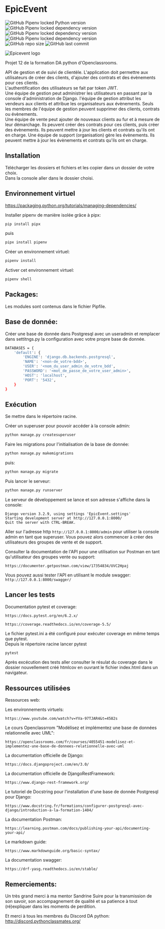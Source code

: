 # EpicEvent

![GitHub Pipenv locked Python version](https://img.shields.io/github/pipenv/locked/python-version/ChardonBleu/EpicEvent?color=green)
![GitHub Pipenv locked dependency version](https://img.shields.io/github/pipenv/locked/dependency-version/ChardonBleu/EpicEvent/django)
![GitHub Pipenv locked dependency version](https://img.shields.io/github/pipenv/locked/dependency-version/ChardonBleu/EpicEvent/djangorestframework)
![GitHub Pipenv locked dependency version](https://img.shields.io/github/pipenv/locked/dependency-version/ChardonBleu/EpicEvent/sentry-sdk?color=yellow)  
![GitHub repo size](https://img.shields.io/github/repo-size/ChardonBleu/EpicEvent?color=informational)
![GitHub last commit](https://img.shields.io/github/last-commit/ChardonBleu/EpicEvent)



![Epicevent logo](https://user.oc-static.com/upload/2020/09/22/16007804386673_P10.png "Epicevent logo")



Projet 12 de la formation DA python d'Openclassrooms.

API de gestion et de suivi de clientèle. L'application doit permettre aux utilisateurs de créer des clients, d'ajouter des contrats et des évènements  pour ces clients.  
L'authentification des utilisateurs se fait par token JWT.  
Une équipe de gestion peut administrer les utilisateurs en passant par la console d'administration de Django.  l'équipe de gestion attribut les vendeurs aux clients et attribue les organisateurs aux évènements. Seuls les membres de l'équipe de gestion peuvent supprimer des clients, contrats ou évènements.  
Une équipe de vente peut ajouter de nouveaux clients au fur et à mesure de leur démarchage. Ils peuvent créer des contrats pour ces clients, puis créer des évènements. Ils peuvent mettre à jour les clients et contrats qu'ils ont en charge.
Une équipe de support (organisation) gère les évènements. Ils peuvent mettre à jour les évènements et contrats qu'ils ont en charge.

Installation
---
Télécharger les dossiers et fichiers et les copier dans un dossier de votre choix.  
Dans la console aller dans le dossier choisi.

Environnement virtuel
---
https://packaging.python.org/tutorials/managing-dependencies/


Installer pipenv de manière isolée grâce à pipx:
```bash
pip install pipx
```
puis

```bash
pipx install pipenv
```

Créer un environnement virtuel:
```bash
pipenv install
```

Activer cet environnement virtuel:

```bash 
pipenv shell 
```


Packages:
---

Les modules sont contenus dans le fichier Pipfile.


Base de donnée:
---

Créer une base de donnée dans Postgresql avec un useradmin et remplacer dans settitngs.py la configuration avec votre propre base de donnée.  
```bash 
DATABASES = {
    'default': {
        'ENGINE': 'django.db.backends.postgresql',
        'NAME': '<non-de_votre-bdd>',
        'USER': '<nom_du_user_admin_de_votre_bdd',
        'PASSWORD': '<mot_de_passe_de_votre_user_admin>',
        'HOST': 'localhost',
        'PORT': '5432',
    }
}
```

Exécution
---
Se mettre dans le répertoire racine.

Créer un superuser pour pouvoir accéder à la console admin:
```bash 
python manage.py createsuperuser
```

Faire les migrations pour l'initialisation de la base de donnée:

```bash 
python manage.py makemigrations
```
puis:

```bash 
python manage.py migrate
```

Puis lancer le serveur:

```bash 
python manage.py runserver
```
Le serveur de développement se lance et son adresse s'affiche dans la console:

`Django version 3.2.9, using settings 'EpicEvent.settings'`  
`Starting development server at http://127.0.0.1:8000/`  
`Quit the server with CTRL-BREAK.`


Aller sur l'adresse http `http://127.0.0.1:8000/admin` pour utiliser la console admin en tant que superuser.
Vous pouvez alors commencer à créer des utilisateurs des groupes de vente et de support.

Consulter la documentation de l'API pour une utilisation sur Postman en tant qu'utilisateur des groupes vente ou support:  

    https://documenter.getpostman.com/view/17354834/UVC2Hpaj

Vous pouvez aussi tester l'API en utilisant le module swagger: `http://127.0.0.1:8000/swagger/`



Lancer les tests
---

Documentation pytest et coverage:

    https://docs.pytest.org/en/6.2.x/

    https://coverage.readthedocs.io/en/coverage-5.5/

Le fichier pytest.ini a été configuré pour exécuter coverage en même temps que pytest.  
Depuis le répertoire racine lancer pytest
```bash 
pytest
```

Après excécution des tests aller consulter le résulat du coverage dans le dossier nouvellement créé htmlcov en ouvrant le fichier index.html dans un navigateur.


Ressources utilisées
---

Ressources web:

Les environnements virtuels:

    https://www.youtube.com/watch?v=YVa-97TJAR4&t=4582s


Le cours Openclassrrom "Modélisez et implémentez une base de données relationnelle avec UML":

    https://openclassrooms.com/fr/courses/4055451-modelisez-et-implementez-une-base-de-donnees-relationnelle-avec-uml


La documentation officielle de Django:

    https://docs.djangoproject.com/en/3.0/


La documentation officielle de DjangoRestFramework:

    https://www.django-rest-framework.org/


Le tutoriel de Docstring pour l'installation d'une base de donnée Postgresql pour Django:

    https://www.docstring.fr/formations/configurer-postgresql-avec-django/introduction-a-la-formation-1404/


La documentation Postman:

    https://learning.postman.com/docs/publishing-your-api/documenting-your-api/

Le markdown guide:

    https://www.markdownguide.org/basic-syntax/

La documentation swagger:

    https://drf-yasg.readthedocs.io/en/stable/

Remerciements:
---

Un très grand merci à ma mentor Sandrine Suire pour la transmission de son savoir, son accompagnement de qualité et sa patience à tout (ré)expliquer dans les moments de perdition.

Et merci à tous les membres du Discord DA python: 
http://discord.pythonclassmates.org/
